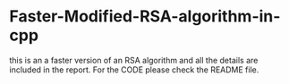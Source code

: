 # Faster-Modified-RSA-algorithm-in-cpp
this is an a faster version of an RSA algorithm and all the details are included in the report. For the CODE please check the README file.
